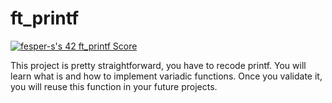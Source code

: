 # ft_printf

[![fesper-s's 42 ft_printf Score](https://badge42.vercel.app/api/v2/cl34sd6w9001109mck13ypwlr/project/2639403)](https://github.com/JaeSeoKim/badge42)

This project is pretty straightforward, you have to recode printf. You will learn what is and how to implement variadic functions. Once you validate it, you will reuse this function in your future projects.
